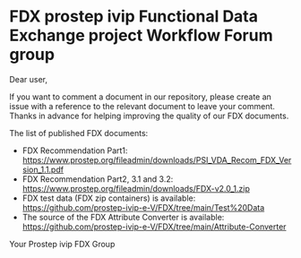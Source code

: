 # FDX prostep ivip Functional Data Exchange project Workflow Forum group

Dear user,

If you want to comment a document in our repository, please create an issue with a reference to the relevant document to leave your comment.
Thanks in advance for helping improving the quality of our FDX documents.

The list of published FDX documents:

- FDX Recommendation Part1: https://www.prostep.org/fileadmin/downloads/PSI_VDA_Recom_FDX_Version_1.1.pdf
- FDX Recommendation Part2, 3.1 and 3.2: https://www.prostep.org/fileadmin/downloads/FDX-v2.0_1.zip
- FDX test data (FDX zip containers) is available: https://github.com/prostep-ivip-e-V/FDX/tree/main/Test%20Data
- The source of the FDX Attribute Converter is available: https://github.com/prostep-ivip-e-V/FDX/tree/main/Attribute-Converter

Your Prostep ivip FDX Group
